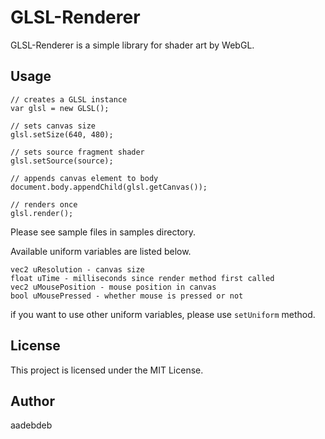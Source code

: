 GLSL-Renderer
====

GLSL-Renderer is a simple library for shader art by WebGL.

## Usage

```
// creates a GLSL instance
var glsl = new GLSL();

// sets canvas size
glsl.setSize(640, 480);

// sets source fragment shader
glsl.setSource(source);

// appends canvas element to body
document.body.appendChild(glsl.getCanvas());

// renders once
glsl.render();
```

Please see sample files in samples directory.

Available uniform variables are listed below.

```
vec2 uResolution - canvas size
float uTime - milliseconds since render method first called
vec2 uMousePosition - mouse position in canvas
bool uMousePressed - whether mouse is pressed or not
```

if you want to use other uniform variables, please use `setUniform` method.

## License

This project is licensed under the MIT License.

## Author

aadebdeb
